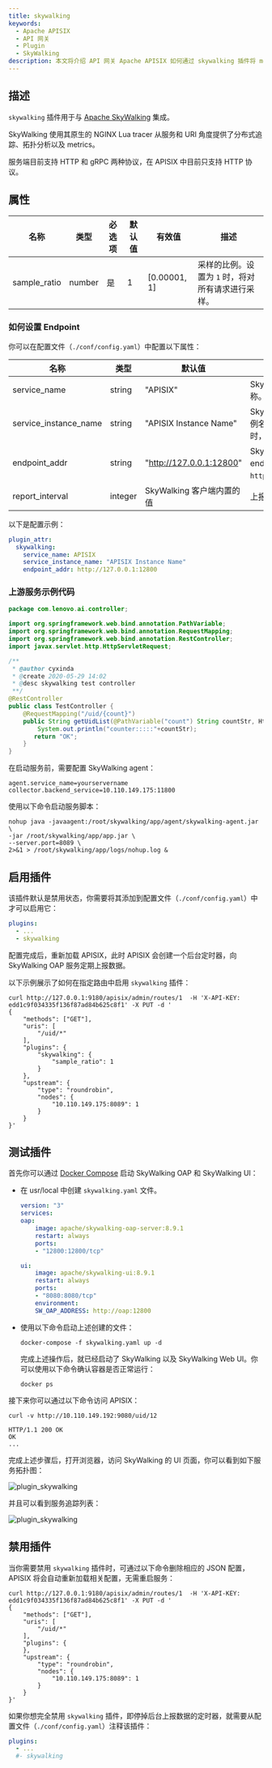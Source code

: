 ```yaml
---
title: skywalking
keywords:
  - Apache APISIX
  - API 网关
  - Plugin
  - SkyWalking
description: 本文将介绍 API 网关 Apache APISIX 如何通过 skywalking 插件将 metrics 上报到 Apache SkyWalking（一个开源的 APM）。
---
```


<!--
#
# Licensed to the Apache Software Foundation (ASF) under one or more
# contributor license agreements.  See the NOTICE file distributed with
# this work for additional information regarding copyright ownership.
# The ASF licenses this file to You under the Apache License, Version 2.0
# (the "License"); you may not use this file except in compliance with
# the License.  You may obtain a copy of the License at
#
#     http://www.apache.org/licenses/LICENSE-2.0
#
# Unless required by applicable law or agreed to in writing, software
# distributed under the License is distributed on an "AS IS" BASIS,
# WITHOUT WARRANTIES OR CONDITIONS OF ANY KIND, either express or implied.
# See the License for the specific language governing permissions and
# limitations under the License.
#
-->

## 描述

`skywalking` 插件用于与 [Apache SkyWalking](https://github.com/apache/skywalking) 集成。

SkyWalking 使用其原生的 NGINX Lua tracer 从服务和 URI 角度提供了分布式追踪、拓扑分析以及 metrics。

服务端目前支持 HTTP 和 gRPC 两种协议，在 APISIX 中目前只支持 HTTP 协议。

## 属性

| 名称         | 类型    | 必选项 | 默认值  | 有效值       | 描述                                                  |
| ------------ | ------ | ------ | ------ | ------------ | ----------------------------------------------------- |
| sample_ratio | number | 是     | 1      | [0.00001, 1] | 采样的比例。设置为 `1` 时，将对所有请求进行采样。         |

### 如何设置 Endpoint

你可以在配置文件（`./conf/config.yaml`）中配置以下属性：

| 名称                   | 类型    | 默认值                    | 描述                                                               |
| --------------------- | ------- | ------------------------ | ------------------------------------------------------------------ |
| service_name          | string  | "APISIX"                 | SkyWalking 上报的服务名称。                                         |
| service_instance_name | string  | "APISIX Instance Name"   | SkyWalking 上报的服务实例名。设置为 `$hostname` 时，将获取本机主机名。 |
| endpoint_addr         | string  | "http://127.0.0.1:12800" | SkyWalking 的 HTTP endpoint 地址，例如：`http://127.0.0.1:12800`。  |
| report_interval       | integer | SkyWalking 客户端内置的值 | 上报间隔时间，单位为秒。                                             |

以下是配置示例：

```yaml title="./conf/config.yaml"
plugin_attr:
  skywalking:
    service_name: APISIX
    service_instance_name: "APISIX Instance Name"
    endpoint_addr: http://127.0.0.1:12800
```

### 上游服务示例代码

```java title="Java with Spring Boot"
package com.lenovo.ai.controller;

import org.springframework.web.bind.annotation.PathVariable;
import org.springframework.web.bind.annotation.RequestMapping;
import org.springframework.web.bind.annotation.RestController;
import javax.servlet.http.HttpServletRequest;

/**
 * @author cyxinda
 * @create 2020-05-29 14:02
 * @desc skywalking test controller
 **/
@RestController
public class TestController {
    @RequestMapping("/uid/{count}")
    public String getUidList(@PathVariable("count") String countStr, HttpServletRequest request) {
        System.out.println("counter:::::"+countStr);
       return "OK";
    }
}

```

在启动服务前，需要配置 SkyWalking agent：

```shell title="agent/config/agent.config"
agent.service_name=yourservername
collector.backend_service=10.110.149.175:11800
```

使用以下命令启动服务脚本：

```shell
nohup java -javaagent:/root/skywalking/app/agent/skywalking-agent.jar \
-jar /root/skywalking/app/app.jar \
--server.port=8089 \
2>&1 > /root/skywalking/app/logs/nohup.log &
```

## 启用插件

该插件默认是禁用状态，你需要将其添加到配置文件（`./conf/config.yaml`）中才可以启用它：

```yaml title="./conf/config.yaml"
plugins:
  - ...
  - skywalking
```

配置完成后，重新加载 APISIX，此时 APISIX 会创建一个后台定时器，向 SkyWalking OAP 服务定期上报数据。

以下示例展示了如何在指定路由中启用 `skywalking` 插件：

```shell
curl http://127.0.0.1:9180/apisix/admin/routes/1  -H 'X-API-KEY: edd1c9f034335f136f87ad84b625c8f1' -X PUT -d '
{
    "methods": ["GET"],
    "uris": [
        "/uid/*"
    ],
    "plugins": {
        "skywalking": {
            "sample_ratio": 1
        }
    },
    "upstream": {
        "type": "roundrobin",
        "nodes": {
            "10.110.149.175:8089": 1
        }
    }
}'
```

<!-- 你也可以通过 web 界面来完成上面的操作，先增加一个 route，然后在插件页面中添加 SkyWalking 插件：

![plugin_skywalking](../../../assets/images/plugin/skywalking-1.png) -->

## 测试插件

首先你可以通过 [Docker Compose](https://docs.docker.com/compose/install/) 启动 SkyWalking OAP 和 SkyWalking UI：

  - 在 usr/local 中创建 `skywalking.yaml` 文件。

    ```yaml
    version: "3"
    services:
    oap:
        image: apache/skywalking-oap-server:8.9.1
        restart: always
        ports:
        - "12800:12800/tcp"

    ui:
        image: apache/skywalking-ui:8.9.1
        restart: always
        ports:
        - "8080:8080/tcp"
        environment:
        SW_OAP_ADDRESS: http://oap:12800
    ```

  - 使用以下命令启动上述创建的文件：

    ```shell
    docker-compose -f skywalking.yaml up -d
    ```

    完成上述操作后，就已经启动了 SkyWalking 以及 SkyWalking  Web UI。你可以使用以下命令确认容器是否正常运行：

    ```shell
    docker ps
    ```

接下来你可以通过以下命令访问 APISIX：

```shell
curl -v http://10.110.149.192:9080/uid/12
```

```
HTTP/1.1 200 OK
OK
...
```

完成上述步骤后，打开浏览器，访问 SkyWalking 的 UI 页面，你可以看到如下服务拓扑图：

![plugin_skywalking](../../../assets/images/plugin/skywalking-4.png)

并且可以看到服务追踪列表：

![plugin_skywalking](../../../assets/images/plugin/skywalking-5.png)

## 禁用插件

当你需要禁用 `skywalking` 插件时，可通过以下命令删除相应的 JSON 配置，APISIX 将会自动重新加载相关配置，无需重启服务：

```shell
curl http://127.0.0.1:9180/apisix/admin/routes/1  -H 'X-API-KEY: edd1c9f034335f136f87ad84b625c8f1' -X PUT -d '
{
    "methods": ["GET"],
    "uris": [
        "/uid/*"
    ],
    "plugins": {
    },
    "upstream": {
        "type": "roundrobin",
        "nodes": {
            "10.110.149.175:8089": 1
        }
    }
}'
```

如果你想完全禁用 `skywalking` 插件，即停掉后台上报数据的定时器，就需要从配置文件（`./conf/config.yaml`）注释该插件：

```yaml title="./conf/config.yaml"
plugins:
  - ...
  #- skywalking
```
